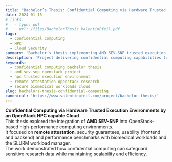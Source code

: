 ```yaml
---
title: "Bachelor’s Thesis: Confidential Computing via Hardware Trusted Execution Environments by an OpenStack HPC capable Cloud"
date: 2024-01-15
# links:
#   - type: pdf
#     url: /files/BachelorThesis_ValentinPfeil.pdf
tags:
  - Confidential Computing
  - HPC
  - Cloud Security
summary: 'Bachelor’s thesis implementing AMD SEV-SNP trusted execution environments within an OpenStack HPC cloud for biomedical workloads.'
description: 'Project delivering confidential computing capabilities to OpenStack HPC environments, covering remote attestation, enclave usability and performance benchmarks for sensitive research workloads.'
keywords:
  - confidential computing bachelor thesis
  - amd sev-snp openstack project
  - hpc trusted execution environment
  - remote attestation openstack research
  - secure biomedical workloads cloud
slug: bachelors-thesis-confidential-computing
canonical: 'https://www.valentinpfeil.com/project/bachelor-thesis/'
---
```


**Confidential Computing via Hardware Trusted Execution Environments by an OpenStack HPC capable Cloud**  
This thesis explored the integration of **AMD SEV-SNP** into OpenStack-based high-performance computing environments.  
It focused on **remote attestation**, security guarantees, usability (frontend and backend) and performance benchmarks with biomedical workloads and the SLURM workload manager.  
The work demonstrated how confidential computing can safeguard sensitive research data while maintaining scalability and efficiency.